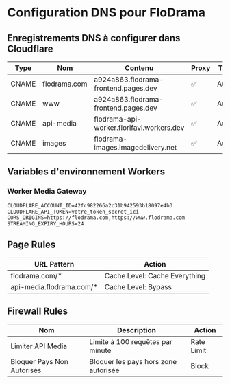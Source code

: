 # Configuration DNS pour FloDrama

## Enregistrements DNS à configurer dans Cloudflare

| Type | Nom | Contenu | Proxy | TTL |
|------|-----|---------|-------|-----|
| CNAME | flodrama.com | a924a863.flodrama-frontend.pages.dev | ✅ | Auto |
| CNAME | www | a924a863.flodrama-frontend.pages.dev | ✅ | Auto |
| CNAME | api-media | flodrama-api-worker.florifavi.workers.dev | ✅ | Auto |
| CNAME | images | flodrama-images.imagedelivery.net | ✅ | Auto |

## Variables d'environnement Workers

### Worker Media Gateway
```
CLOUDFLARE_ACCOUNT_ID=42fc982266a2c31b942593b18097e4b3
CLOUDFLARE_API_TOKEN=votre_token_secret_ici
CORS_ORIGINS=https://flodrama.com,https://www.flodrama.com
STREAMING_EXPIRY_HOURS=24
```

## Page Rules

| URL Pattern | Action |
|-------------|--------|
| flodrama.com/* | Cache Level: Cache Everything |
| api-media.flodrama.com/* | Cache Level: Bypass |

## Firewall Rules

| Nom | Description | Action |
|-----|-------------|--------|
| Limiter API Media | Limite à 100 requêtes par minute | Rate Limit |
| Bloquer Pays Non Autorisés | Bloquer les pays hors zone autorisée | Block |
